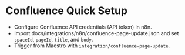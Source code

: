 # Confluence Quick Setup

- Configure Confluence API credentials (API token) in n8n.
- Import docs/integrations/n8n/confluence-page-update.json and set `spaceId`, `pageId`, `title`, and `body`.
- Trigger from Maestro with `integration/confluence-page-update`.
